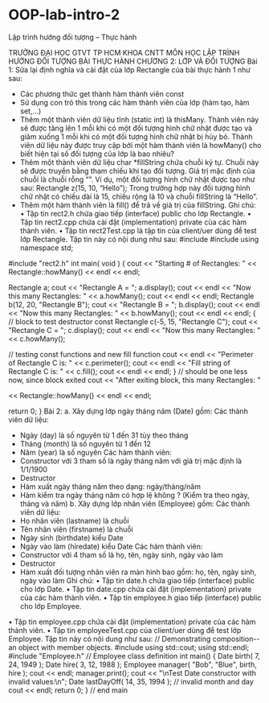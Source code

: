 ﻿# OOP-lab-intro-2
Lập trình hướng đối tượng – Thực hành

TRƯỜNG ĐẠI HỌC GTVT TP HCM
KHOA CNTT
MÔN HỌC LẬP TRÌNH HƯỚNG ĐỐI TƯỢNG
BÀI THỰC HÀNH
CHƯƠNG 2: LỚP VÀ ĐỐI TƯỢNG
Bài 1: Sửa lại định nghĩa và cài đặt của lớp Rectangle của bài thực hành 1 như sau:
- Các phương thức get thành hàm thành viên const
- Sử dụng con trỏ this trong các hàm thành viên của lớp (hàm tạo, hàm set,…)
- Thêm một thành viên dữ liệu tĩnh (static int) là thisMany. Thành viên này sẽ
được tăng lên 1 mỗi khi có một đối tượng hình chữ nhật được tạo và giảm xuống 
1 mỗi khi có một đối tượng hình chữ nhật bị hủy bỏ. Thành viên dữ liệu này 
được truy cập bởi một hàm thành viên là howMany() cho biết hiện tại số đối 
tượng của lớp là bao nhiêu?
- Thêm một thành viên dữ liệu char *fillString chứa chuỗi ký tự. Chuỗi này sẽ
được truyền bằng tham chiếu khi tạo đối tượng. Giá trị mặc định của chuỗi là 
chuỗi rỗng “”. Ví dụ, một đối tượng hình chữ nhật được tạo như sau:
 Rectangle z(15, 10, “Hello”);
 Trong trường hợp này đối tượng hình chữ nhật có chiều dài là 15, chiều rộng là 
10 và chuỗi fillString là “Hello”.
- Thêm một hàm thành viên là fill() để trả về giá trị của fillString.
Ghi chú:
• Tập tin rect2.h chứa giao tiếp (interface) public cho lớp Rectangle.
• Tập tin rect2.cpp chứa cài đặt (implementation) private của các hàm thành viên.
• Tập tin rect2Test.cpp là tập tin của client/uer dùng để test lớp Rectangle. Tập tin 
này có nội dung như sau:
#include <iostream>
#include <cstdlib>
using namespace std;


#include "rect2.h"
int main( void )
{
 cout << "Starting # of Rectangles: " << Rectangle::howMany()
 << endl << endl;
 
 Rectangle a;
 cout << "Rectangle A = ";
 a.display();
 cout << endl << "Now this many Rectangles: " << a.howMany();
 cout << endl << endl;
 Rectangle b(12, 20, "Rectangle B");
 cout << "Rectangle B = ";
 b.display();
 cout << endl << "Now this many Rectangles: " << b.howMany();
 cout << endl << endl;
 { // block to test destructor
 const Rectangle c(-5, 15, "Rectangle C");
 cout << "Rectangle C = ";
 c.display();
 cout << endl << "Now this many Rectangles: " << c.howMany();
 
 // testing const functions and new fill function
 cout << endl << "Perimeter of Rectangle C is: " << c.perimeter();
 cout << endl << "Fill string of Rectangle C is: " << c.fill();
 cout << endl << endl;
 }
 // should be one less now, since block exited
 cout << "After exiting block, this many Rectangles: "


 << Rectangle::howMany() << endl << endl;
 
 return 0;
}
Bài 2:
a. Xây dựng lớp ngày tháng năm (Date) gồm:
Các thành viên dữ liệu:
- Ngày (day) là số nguyên từ 1 đến 31 tùy theo tháng
- Tháng (month) là số nguyên từ 1 đến 12
- Năm (year) là số nguyên 
Các hàm thành viên:
- Constructor với 3 tham số là ngày tháng năm với giá trị mặc định là 1/1/1900
- Destructor
- Hàm xuất ngày tháng năm theo dạng: ngày/tháng/năm
- Hàm kiểm tra ngày tháng năm có hợp lệ không ? (Kiểm tra theo ngày, tháng và 
năm)
b. Xây dựng lớp nhân viên (Employee) gồm:
Các thành viên dữ liệu:
- Họ nhân viên (lastname) là chuỗi
- Tên nhân viên (firstname) là chuỗi
- Ngày sinh (birthdate) kiểu Date
- Ngày vào làm (hiredate) kiểu Date
Các hàm thành viên:
- Constructor với 4 tham số là họ, tên, ngày sinh, ngày vào làm
- Destructor
- Hàm xuất đối tượng nhân viên ra màn hình bao gồm: họ, tên, ngày sinh, ngày 
vào làm
Ghi chú:
• Tập tin date.h chứa giao tiếp (interface) public cho lớp Date.
• Tập tin date.cpp chứa cài đặt (implementation) private của các hàm thành viên.
• Tập tin employee.h giao tiếp (interface) public cho lớp Employee.

 
• Tập tin employee.cpp chứa cài đặt (implementation) private của các hàm thành 
viên.
• Tập tin employeeTest.cpp của client/uer dùng để test lớp Employee. Tập tin này 
có nội dung như sau:
// Demonstrating composition--an object with member objects.
#include <iostream>
using std::cout;
using std::endl;
#include "Employee.h" // Employee class definition
int main()
{
 Date birth( 7, 24, 1949 );
 Date hire( 3, 12, 1988 );
 Employee manager( "Bob", "Blue", birth, hire );
 cout << endl;
 manager.print();
 cout << "\nTest Date constructor with invalid values:\n";
 Date lastDayOff( 14, 35, 1994 ); // invalid month and day
 cout << endl;
 return 0;
} // end main
